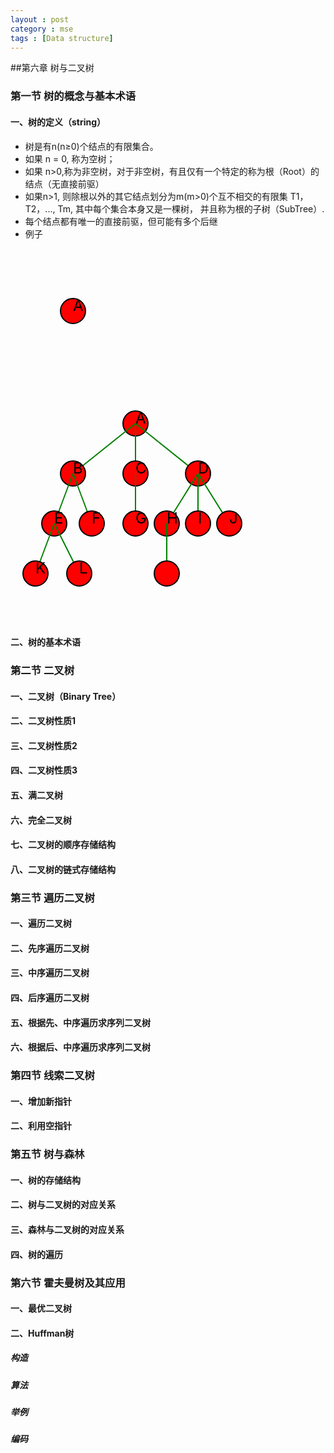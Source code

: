 ```yaml
---
layout : post
category : mse
tags : [Data structure]
--- 
```

##第六章 树与二叉树 

### **第一节 树的概念与基本术语**  

####  一、树的定义（string）  

*  树是有n(n≥0)个结点的有限集合。
*  如果 n = 0, 称为空树；
*  如果 n>0,称为非空树，对于非空树，有且仅有一个特定的称为根（Root）的结点（无直接前驱）
*  如果n>1, 则除根以外的其它结点划分为m(m>0)个互不相交的有限集 T1，T2，..., Tm, 其中每个集合本身又是一棵树， 并且称为根的子树（SubTree）.
*  每个结点都有唯一的直接前驱，但可能有多个后继
* 例子  

<svg width="200" height="200">
  <circle r="20" cy="100" cx="100" stroke-width="2" stroke="#000" fill="red"/>
  <text x="100" y="100" font-size="24" fill="#000">A</text>

  
</svg>  

<svg width="400" height="400">
  <circle r="20" cx="200" cy="80" stroke-width="2" stroke="#000" fill="red"/>
  <text font-size="24" x="200" y="80"  fill="#000">A</text>

  <line x1="100" y1="160" x2="200" y2="80" stroke-width = "2" stroke = "green" />
  <circle r="20" cx="100" cy="160" stroke-width="2" stroke="#000" fill="red"/>
  <text font-size="24" x="100" y="160" fill="#000">B</text>
  <line x1="200" y1="160" x2="200" y2="80" stroke-width = "2" stroke = "green" />
  <circle r="20" cx="200"  cy="160" stroke-width="2" stroke="#000" fill="red"/>
  <text font-size="24" x="200" y="160" fill="#000">C</text>
  <line x1="300" y1="160" x2="200" y2="80" stroke-width = "2" stroke = "green" />
  <circle r="20" cx="300" cy="160" stroke-width="2" stroke="#000" fill="red"/>
  <text font-size="24" x="300" y="160" fill="#000">D</text>

  <line x1="70" y1="240" x2="100" y2="160" stroke-width = "2" stroke = "green" />
  <circle r="20" cx="70" cy="240" stroke-width="2" stroke="#000" fill="red"/>
  <text font-size="24" x="70" y="240" fill="#000">E</text>
  <line x1="130" y1="240" x2="100" y2="160" stroke-width = "2" stroke = "green" />
  <circle r="20" cx="130" cy="240" stroke-width="2" stroke="#000" fill="red"/>
  <text font-size="24" x="130" y="240" fill="#000">F</text>
  
  <line x1="200" y1="240" x2="200" y2="160" stroke-width = "2" stroke = "green" />
  <circle r="20" cx="200"  cy="240" stroke-width="2" stroke="#000" fill="red"/>
  <text font-size="24" x="200" y="240" fill="#000">G</text>
  
  <line x1="250" y1="240" x2="300" y2="160" stroke-width = "2" stroke = "green" />
  <circle r="20" cx="250" cy="240" stroke-width="2" stroke="#000" fill="red"/>
  <text font-size="24" x="250" y="240" fill="#000">H</text>
  <line x1="300" y1="240" x2="300" y2="160" stroke-width = "2" stroke = "green" />
  <circle r="20" cx="300" cy="240" stroke-width="2" stroke="#000" fill="red"/>
  <text font-size="24" x="300" y="240" fill="#000">I</text>
  <line x1="350" y1="240" x2="300" y2="160" stroke-width = "2" stroke = "green" />
  <circle r="20" cx="350" cy="240" stroke-width="2" stroke="#000" fill="red"/>
  <text font-size="24" x="350" y="240" fill="#000">J</text>
  
  <line x1="40" y1="320" x2="70" y2="240" stroke-width = "2" stroke = "green" />
  <circle r="20" cx="40" cy="320" stroke-width="2" stroke="#000" fill="red"/>
  <text font-size="24" x="40" y="320" fill="#000">K</text>
  <line x1="110" y1="320" x2="70" y2="240" stroke-width = "2" stroke = "green" />
  <circle r="20" cx="110" cy="320" stroke-width="2" stroke="#000" fill="red"/>
  <text font-size="24" x="110" y="320" fill="#000">L</text>
  
  <line x1="250" y1="320" x2="250" y2="240" stroke-width = "2" stroke = "green" />
  <circle r="20" cx="250" cy="320" stroke-width="2" stroke="#000" fill="red"/>
  <text font-size="24" cx="250" cy="320" fill="#000">M</text>
  
</svg>

####  二、树的基本术语  

### **第二节 二叉树**  

####  一、二叉树（Binary Tree）   

####  二、二叉树性质1    

####  三、二叉树性质2  

####  四、二叉树性质3  
        
####  五、满二叉树  

####  六、完全二叉树  

####  七、二叉树的顺序存储结构  

####  八、二叉树的链式存储结构  

### **第三节 遍历二叉树**  

####  一、遍历二叉树   

#### 二、先序遍历二叉树  

#### 三、中序遍历二叉树  

#### 四、后序遍历二叉树  

#### 五、根据先、中序遍历求序列二叉树

#### 六、根据后、中序遍历求序列二叉树  

### **第四节 线索二叉树**  

####  一、增加新指针  

####  二、利用空指针  

### **第五节 树与森林**  

####  一、树的存储结构  

####  二、树与二叉树的对应关系  

####  三、森林与二叉树的对应关系  

####  四、树的遍历    

### **第六节 霍夫曼树及其应用**  

####  一、最优二叉树  

####  二、Huffman树

##### 构造  

##### 算法  
  
##### 举例   
  
##### 编码     
 
  

